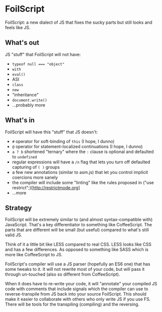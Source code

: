 # FoilScript

FoilScript: a new dialect of JS that fixes the sucky parts but still looks and feels like JS.

## What's out
JS "stuff" that FoilScript will not have:

* `typeof null === "object"`
* `with`
* `eval()`
* ASI
* `class`
* `new`
* "inheritance"
* `document.write()`
* ...probably more

## What's in
FoilScript will have this "stuff" that JS doesn't:

* `#` operator for soft-binding of `this` (I hope, I dunno)
* `@` operator for statement-localized continuations (I hope, I dunno)
* `a ? b` shortened "ternary" where the `:` clause is optional and defaulted to `undefined`
* regular expressions will have a `/n` flag that lets you turn off defaulted capturing of `( )` groups
* a few new annotations (similar to asm.js) that let you control implicit coercions more sanely
* the compiler will include some "linting" like the rules proposed in ("use restrict";)[http://restrictmode.org]
* ...more

## Strategy

FoilScript will be extremely similar to (and almost syntax-compatible with) JavaScript. That's a key differentiator to something like CoffeeScript. The parts that are different will be small (but useful) compared to what's still valid JS.

Think of it a little bit like LESS compared to real CSS. LESS looks like CSS and has a few differences. As opposed to something like SASS which is more like CoffeeScript to JS.

FoilScript's compiler will use a JS parser (hopefully an ES6 one) that has some tweaks to it. It will not rewrite most of your code, but will pass it through un-touched (also so different from CoffeeScript).

When it does have to re-write your code, it will "annotate" your compiled JS code with comments that include signals which the compiler can use to reverse-transpile from JS back into your source FoilScript. This should make it easier to collaborate with others who only write JS if you use FS. There will be tools for the transpiling (compiling) and the reversing.
